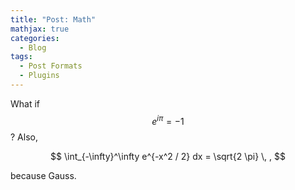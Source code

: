 ```yaml
---
title: "Post: Math"
mathjax: true
categories:
  - Blog
tags:
  - Post Formats
  - Plugins
---
```


What if $$e^{i \pi} = -1$$? Also,

$$
\int_{-\infty}^\infty e^{-x^2 / 2} dx = \sqrt{2 \pi} \, ,
$$

because Gauss.
